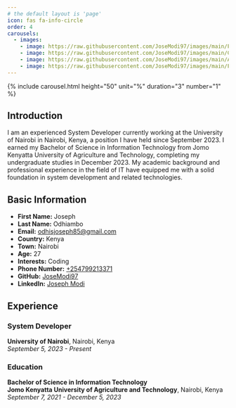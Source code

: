 ```yaml
---
# the default layout is 'page'
icon: fas fa-info-circle
order: 4
carousels:
  - images: 
    - image: https://raw.githubusercontent.com/JoseModi97/images/main/Flare.jpg
    - image: https://raw.githubusercontent.com/JoseModi97/images/main/Cyber.jpg
    - image: https://raw.githubusercontent.com/JoseModi97/images/main/AI.jpg
    - image: https://raw.githubusercontent.com/JoseModi97/images/main/Future.jpg
---
```


{% include carousel.html height="50" unit="%" duration="3" number="1" %}
## Introduction
I am an experienced System Developer currently working at the University of Nairobi in Nairobi, Kenya, a position I have held since September 2023. I earned my Bachelor of Science in Information Technology from Jomo Kenyatta University of Agriculture and Technology, completing my undergraduate studies in December 2023. My academic background and professional experience in the field of IT have equipped me with a solid foundation in system development and related technologies.

## Basic Information
- **First Name:** Joseph
- **Last Name:** Odhiambo
- **Email:** [odhisjoseph85@gmail.com](mailto:odhisjoseph85@gmail.com)
- **Country:** Kenya
- **Town:** Nairobi
- **Age:** 27
- **Interests:** Coding
- **Phone Number:** [+254799213371](tel:+254799213371)
- **GitHub:** [JoseModi97](https://github.com/JoseModi97)
- **LinkedIn:** [Joseph Modi](https://www.linkedin.com/in/joseph-modi-655856200/)

## Experience
### System Developer
**University of Nairobi**, Nairobi, Kenya  
*September 5, 2023 - Present*

### Education
**Bachelor of Science in Information Technology**  
**Jomo Kenyatta University of Agriculture and Technology**, Nairobi, Kenya  
*September 7, 2021 - December 5, 2023*

